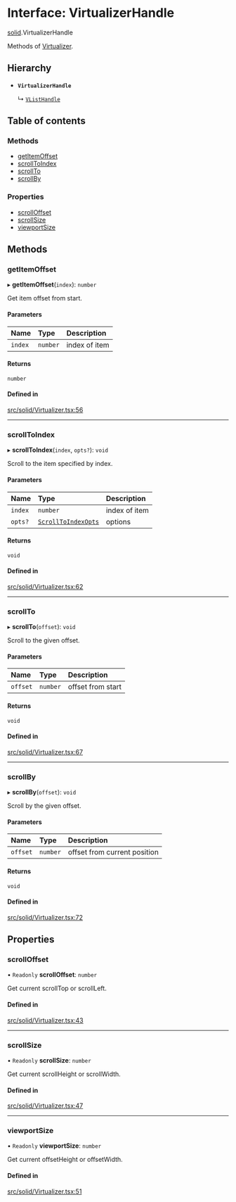 # Interface: VirtualizerHandle

[solid](../modules/solid.md).VirtualizerHandle

Methods of [Virtualizer](../modules/solid.md#virtualizer).

## Hierarchy

- **`VirtualizerHandle`**

  ↳ [`VListHandle`](solid.VListHandle.md)

## Table of contents

### Methods

- [getItemOffset](solid.VirtualizerHandle.md#getitemoffset)
- [scrollToIndex](solid.VirtualizerHandle.md#scrolltoindex)
- [scrollTo](solid.VirtualizerHandle.md#scrollto)
- [scrollBy](solid.VirtualizerHandle.md#scrollby)

### Properties

- [scrollOffset](solid.VirtualizerHandle.md#scrolloffset)
- [scrollSize](solid.VirtualizerHandle.md#scrollsize)
- [viewportSize](solid.VirtualizerHandle.md#viewportsize)

## Methods

### getItemOffset

▸ **getItemOffset**(`index`): `number`

Get item offset from start.

#### Parameters

| Name | Type | Description |
| :------ | :------ | :------ |
| `index` | `number` | index of item |

#### Returns

`number`

#### Defined in

[src/solid/Virtualizer.tsx:56](https://github.com/inokawa/virtua/blob/c838c301e98bd6d7e11745e97de78ae29c8fe7ab/src/solid/Virtualizer.tsx#L56)

___

### scrollToIndex

▸ **scrollToIndex**(`index`, `opts?`): `void`

Scroll to the item specified by index.

#### Parameters

| Name | Type | Description |
| :------ | :------ | :------ |
| `index` | `number` | index of item |
| `opts?` | [`ScrollToIndexOpts`](react.ScrollToIndexOpts.md) | options |

#### Returns

`void`

#### Defined in

[src/solid/Virtualizer.tsx:62](https://github.com/inokawa/virtua/blob/c838c301e98bd6d7e11745e97de78ae29c8fe7ab/src/solid/Virtualizer.tsx#L62)

___

### scrollTo

▸ **scrollTo**(`offset`): `void`

Scroll to the given offset.

#### Parameters

| Name | Type | Description |
| :------ | :------ | :------ |
| `offset` | `number` | offset from start |

#### Returns

`void`

#### Defined in

[src/solid/Virtualizer.tsx:67](https://github.com/inokawa/virtua/blob/c838c301e98bd6d7e11745e97de78ae29c8fe7ab/src/solid/Virtualizer.tsx#L67)

___

### scrollBy

▸ **scrollBy**(`offset`): `void`

Scroll by the given offset.

#### Parameters

| Name | Type | Description |
| :------ | :------ | :------ |
| `offset` | `number` | offset from current position |

#### Returns

`void`

#### Defined in

[src/solid/Virtualizer.tsx:72](https://github.com/inokawa/virtua/blob/c838c301e98bd6d7e11745e97de78ae29c8fe7ab/src/solid/Virtualizer.tsx#L72)

## Properties

### scrollOffset

• `Readonly` **scrollOffset**: `number`

Get current scrollTop or scrollLeft.

#### Defined in

[src/solid/Virtualizer.tsx:43](https://github.com/inokawa/virtua/blob/c838c301e98bd6d7e11745e97de78ae29c8fe7ab/src/solid/Virtualizer.tsx#L43)

___

### scrollSize

• `Readonly` **scrollSize**: `number`

Get current scrollHeight or scrollWidth.

#### Defined in

[src/solid/Virtualizer.tsx:47](https://github.com/inokawa/virtua/blob/c838c301e98bd6d7e11745e97de78ae29c8fe7ab/src/solid/Virtualizer.tsx#L47)

___

### viewportSize

• `Readonly` **viewportSize**: `number`

Get current offsetHeight or offsetWidth.

#### Defined in

[src/solid/Virtualizer.tsx:51](https://github.com/inokawa/virtua/blob/c838c301e98bd6d7e11745e97de78ae29c8fe7ab/src/solid/Virtualizer.tsx#L51)
